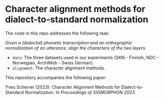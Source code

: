# Character alignment methods for dialect-to-standard normalization

The code in this repo addresses the following task:

*Given a (dialectal) phonetic transcription and an orthographic normalization of an utterance, align the characters of the two layers.*

* `data`: The three datasets used in our experiments (SKN - Finnish, NDC - Norwegian, ArchiMob - Swiss German).
* `alignment`: The character alignment methods.

This repository accompanies the following paper:

Yves Scherrer (2023): Character Alignment Methods for Dialect-to-Standard Normalization. In *Proceedings of SIGMORPHON 2023*.
